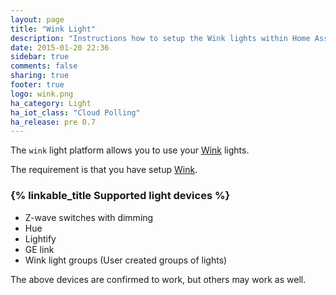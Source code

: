 ```yaml
---
layout: page
title: "Wink Light"
description: "Instructions how to setup the Wink lights within Home Assistant."
date: 2015-01-20 22:36
sidebar: true
comments: false
sharing: true
footer: true
logo: wink.png
ha_category: Light
ha_iot_class: "Cloud Polling"
ha_release: pre 0.7
---
```



The `wink` light platform allows you to use your [Wink](http://www.wink.com/) lights.

The requirement is that you have setup [Wink](/components/wink/).


### {% linkable_title Supported light devices %}

- Z-wave switches with dimming
- Hue
- Lightify
- GE link
- Wink light groups (User created groups of lights)

<p class='note'>
The above devices are confirmed to work, but others may work as well.
</p>


